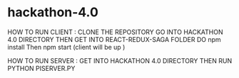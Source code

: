 # hackathon-4.0
HOW TO RUN CLIENT :
CLONE THE REPOSITORY GO INTO HACKATHON 4.0 DIRECTORY 
THEN GET INTO  REACT-REDUX-SAGA FOLDER 
DO npm install 
Then npm start (client will be up )

HOW TO RUN SERVER :
GET INTO HACKATHON 4.0 DIRECTORY 
THEN RUN PYTHON PISERVER.PY



